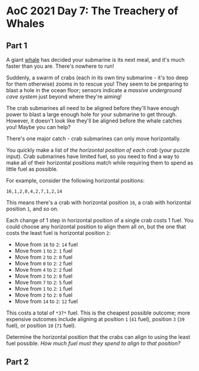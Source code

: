 # AoC 2021 Day 7: The Treachery of Whales

## Part 1

A giant [whale](https://en.wikipedia.org/wiki/Sperm_whale) has decided your submarine is its next meal, and it's much faster than you are. There's nowhere to run!


Suddenly, a swarm of crabs (each in its own tiny submarine - it's too deep for them otherwise) zooms in to rescue you! They seem to be preparing to blast a hole in the ocean floor; sensors indicate a *massive underground cave system* just beyond where they're aiming!


The crab submarines all need to be aligned before they'll have enough power to blast a large enough hole for your submarine to get through. However, it doesn't look like they'll be aligned before the whale catches you! Maybe you can help?


There's one major catch - crab submarines can only move horizontally.


You quickly make a list of *the horizontal position of each crab* (your puzzle input). Crab submarines have limited fuel, so you need to find a way to make all of their horizontal positions match while requiring them to spend as little fuel as possible.


For example, consider the following horizontal positions:



```
16,1,2,0,4,2,7,1,2,14
```

This means there's a crab with horizontal position `16`, a crab with horizontal position `1`, and so on.


Each change of 1 step in horizontal position of a single crab costs 1 fuel. You could choose any horizontal position to align them all on, but the one that costs the least fuel is horizontal position `2`:


* Move from `16` to `2`: `14` fuel
* Move from `1` to `2`: `1` fuel
* Move from `2` to `2`: `0` fuel
* Move from `0` to `2`: `2` fuel
* Move from `4` to `2`: `2` fuel
* Move from `2` to `2`: `0` fuel
* Move from `7` to `2`: `5` fuel
* Move from `1` to `2`: `1` fuel
* Move from `2` to `2`: `0` fuel
* Move from `14` to `2`: `12` fuel


This costs a total of `*37*` fuel. This is the cheapest possible outcome; more expensive outcomes include aligning at position `1` (`41` fuel), position `3` (`39` fuel), or position `10` (`71` fuel).


Determine the horizontal position that the crabs can align to using the least fuel possible. *How much fuel must they spend to align to that position?*

## Part 2


